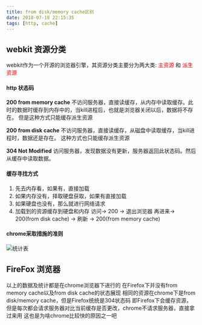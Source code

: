 ```yaml
---
title: from disk/memory cache区别
date: 2018-07-18 22:15:35
tags: [http, cache]
---
```


## webkit 资源分类
webkit作为一个开源的浏览器引擎，其资源分类主要分为两大类: <font color=red>主资源</font> 和 <font color=red>派生资源</font>
<br>

#### http 状态码
<font font=5>**200 from memory cache**</font>
不访问服务器，直接读缓存，从内存中读取缓存。此时的数据时缓存到内存中的，当kill进程后，也就是浏览器关闭以后，数据将不存在。
但是这种方式只能缓存派生资源
<br>

<font font=5>**200 from disk cache**</font>
不访问服务器，直接读缓存，从磁盘中读取缓存，当kill进程时，数据还是存在。
这种方式也只能缓存派生资源
<br>

<font font=5>**304 Not Modified**</font>
访问服务器，发现数据没有更新，服务器返回此状态码。然后从缓存中读取数据。

#### 缓存寻找方式
 1. 先去内存看，如果有，直接加载
 2. 如果内存没有，择取硬盘获取，如果有直接加载
 3. 如果硬盘也没有，那么就进行网络请求
 4. 加载到的资源缓存到硬盘和内存
访问-> 200 -> 退出浏览器
再进来-> 200(from disk cache) -> 刷新 -> 200(from memory cache)

#### chrome采取措施的准则
![统计表](/images/http/cache/storage_category.png)

## FireFox 浏览器
以上的数据及统计都是在chrome浏览器下进行的
在Firefox下并没有from memory cache以及from disk cache的状态展现
相同的资源在chrome下是from disk/memory cache，但是Firefox统统是304状态码
即Firefox下会缓存资源，但是每次都会请求服务器对比当前缓存是否更改，chrome不请求服务器，直接拿过来用
这也是为啥chrome比较快的原因之一吧